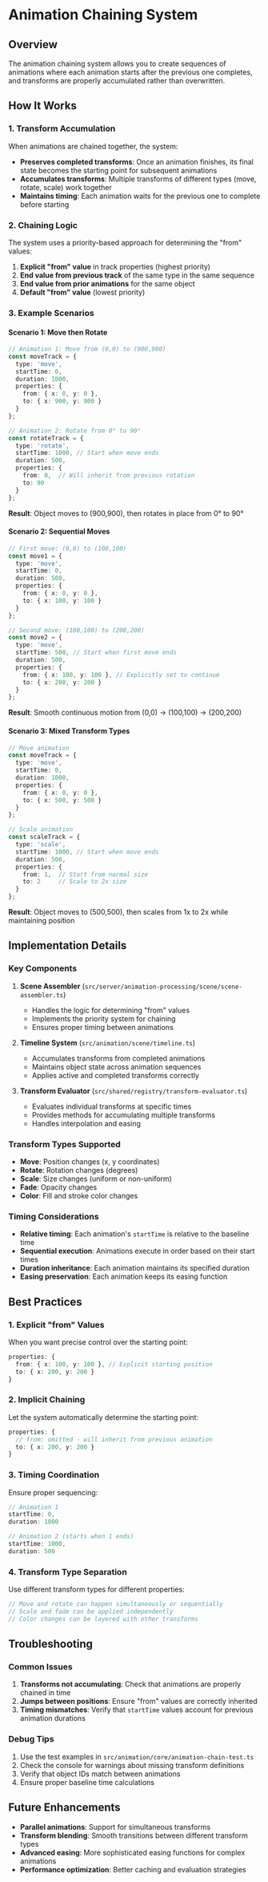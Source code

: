 # Animation Chaining System

## Overview

The animation chaining system allows you to create sequences of animations where each animation starts after the previous one completes, and transforms are properly accumulated rather than overwritten.

## How It Works

### 1. Transform Accumulation

When animations are chained together, the system:

- **Preserves completed transforms**: Once an animation finishes, its final state becomes the starting point for subsequent animations
- **Accumulates transforms**: Multiple transforms of different types (move, rotate, scale) work together
- **Maintains timing**: Each animation waits for the previous one to complete before starting

### 2. Chaining Logic

The system uses a priority-based approach for determining the "from" values:

1. **Explicit "from" value** in track properties (highest priority)
2. **End value from previous track** of the same type in the same sequence
3. **End value from prior animations** for the same object
4. **Default "from" value** (lowest priority)

### 3. Example Scenarios

#### Scenario 1: Move then Rotate
```typescript
// Animation 1: Move from (0,0) to (900,900)
const moveTrack = {
  type: 'move',
  startTime: 0,
  duration: 1000,
  properties: {
    from: { x: 0, y: 0 },
    to: { x: 900, y: 900 }
  }
};

// Animation 2: Rotate from 0° to 90°
const rotateTrack = {
  type: 'rotate',
  startTime: 1000, // Start when move ends
  duration: 500,
  properties: {
    from: 0,  // Will inherit from previous rotation
    to: 90
  }
};
```

**Result**: Object moves to (900,900), then rotates in place from 0° to 90°

#### Scenario 2: Sequential Moves
```typescript
// First move: (0,0) to (100,100)
const move1 = {
  type: 'move',
  startTime: 0,
  duration: 500,
  properties: {
    from: { x: 0, y: 0 },
    to: { x: 100, y: 100 }
  }
};

// Second move: (100,100) to (200,200)
const move2 = {
  type: 'move',
  startTime: 500, // Start when first move ends
  duration: 500,
  properties: {
    from: { x: 100, y: 100 }, // Explicitly set to continue
    to: { x: 200, y: 200 }
  }
};
```

**Result**: Smooth continuous motion from (0,0) → (100,100) → (200,200)

#### Scenario 3: Mixed Transform Types
```typescript
// Move animation
const moveTrack = {
  type: 'move',
  startTime: 0,
  duration: 1000,
  properties: {
    from: { x: 0, y: 0 },
    to: { x: 500, y: 500 }
  }
};

// Scale animation
const scaleTrack = {
  type: 'scale',
  startTime: 1000, // Start when move ends
  duration: 500,
  properties: {
    from: 1,  // Start from normal size
    to: 2     // Scale to 2x size
  }
};
```

**Result**: Object moves to (500,500), then scales from 1x to 2x while maintaining position

## Implementation Details

### Key Components

1. **Scene Assembler** (`src/server/animation-processing/scene/scene-assembler.ts`)
   - Handles the logic for determining "from" values
   - Implements the priority system for chaining
   - Ensures proper timing between animations

2. **Timeline System** (`src/animation/scene/timeline.ts`)
   - Accumulates transforms from completed animations
   - Maintains object state across animation sequences
   - Applies active and completed transforms correctly

3. **Transform Evaluator** (`src/shared/registry/transform-evaluator.ts`)
   - Evaluates individual transforms at specific times
   - Provides methods for accumulating multiple transforms
   - Handles interpolation and easing

### Transform Types Supported

- **Move**: Position changes (x, y coordinates)
- **Rotate**: Rotation changes (degrees)
- **Scale**: Size changes (uniform or non-uniform)
- **Fade**: Opacity changes
- **Color**: Fill and stroke color changes

### Timing Considerations

- **Relative timing**: Each animation's `startTime` is relative to the baseline time
- **Sequential execution**: Animations execute in order based on their start times
- **Duration inheritance**: Each animation maintains its specified duration
- **Easing preservation**: Each animation keeps its easing function

## Best Practices

### 1. Explicit "from" Values
When you want precise control over the starting point:
```typescript
properties: {
  from: { x: 100, y: 100 }, // Explicit starting position
  to: { x: 200, y: 200 }
}
```

### 2. Implicit Chaining
Let the system automatically determine the starting point:
```typescript
properties: {
  // from: omitted - will inherit from previous animation
  to: { x: 200, y: 200 }
}
```

### 3. Timing Coordination
Ensure proper sequencing:
```typescript
// Animation 1
startTime: 0,
duration: 1000

// Animation 2 (starts when 1 ends)
startTime: 1000,
duration: 500
```

### 4. Transform Type Separation
Use different transform types for different properties:
```typescript
// Move and rotate can happen simultaneously or sequentially
// Scale and fade can be applied independently
// Color changes can be layered with other transforms
```

## Troubleshooting

### Common Issues

1. **Transforms not accumulating**: Check that animations are properly chained in time
2. **Jumps between positions**: Ensure "from" values are correctly inherited
3. **Timing mismatches**: Verify that `startTime` values account for previous animation durations

### Debug Tips

1. Use the test examples in `src/animation/core/animation-chain-test.ts`
2. Check the console for warnings about missing transform definitions
3. Verify that object IDs match between animations
4. Ensure proper baseline time calculations

## Future Enhancements

- **Parallel animations**: Support for simultaneous transforms
- **Transform blending**: Smooth transitions between different transform types
- **Advanced easing**: More sophisticated easing functions for complex animations
- **Performance optimization**: Better caching and evaluation strategies